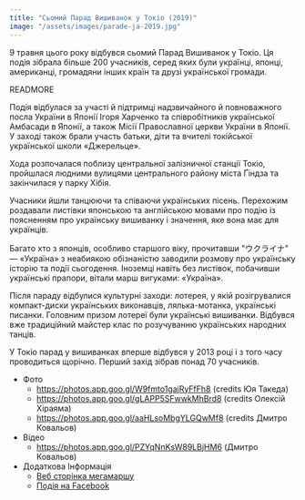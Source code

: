 ```yaml
---
title: "Сьомий Парад Вишиванок у Токіо (2019)"
image: "/assets/images/parade-ja-2019.jpg"
---
```



9 травня цього року відбувся сьомий Парад Вишиванок у Токіо. Ця подія зібрала більше 200 учасників, серед яких були українці, японці, американці, громадяни інших країн та друзі української громади.

READMORE

Подія відбулася за участі й підтримці надзвичайного й повноважного посла України в Японії Ігоря Харченко та співробітників української Амбасади в Японії, а також Місії Православної церкви України в Японії. У заході також брали участь батьки, діти та вчителі токійської української школи «Джерельце».

Хода розпочалася поблизу центральної залізничної станції Токіо, пройшлася людними вулицями центрального району міста Ґіндза та закінчилася у парку Хібія.

Учасники йшли танцюючи та співаючи українських пісень. Перехожим роздавали листівки японською та англійською мовами про подію із поясненням про українську вишиванку і значення, яке вона має для українців.

Багато хто з японців, особливо старшого віку, прочитавши "ウクライナ" — «Україна» з неабиякою обізнаністю заводили розмову про українську історію та події сьогодення. Іноземці навіть без листівок, побачивши українські прапори, вітали марш вигуками: «Україна».

Після параду відбулися культурні заходи: лотерея, у якій розігрувалися компакт-диски українських виконавців, лялька-мотанка, українські писанки. Головним призом лотереї були українські вишиванки. Відбувся вже традиційний майстер клас по розучуванню українських народних танців.

У Токіо парад у вишиванках вперше відбувся у 2013 році і з того часу проводиться щорічно. Перший захід зібрав понад 70 учасників.


- Фото
  - <a target="_blank" href="https://photos.app.goo.gl/W9fmto1gajRyFfFh8">https://photos.app.goo.gl/W9fmto1gajRyFfFh8 (credits Юя Такеда)</a>
  - <a target="_blank" href="https://photos.app.goo.gl/gLAPP5SFwwkMhBrd8">https://photos.app.goo.gl/gLAPP5SFwwkMhBrd8 (credits Олексій Хіраяма)</a>
  - <a target="_blank" href="https://photos.app.goo.gl/aaHLsoMbgYLGQwMf8">https://photos.app.goo.gl/aaHLsoMbgYLGQwMf8 (credits Дмитро Ковальов)</a>
- Відео
  - <a target="_blank" href="https://photos.app.goo.gl/PZYqNnKsW89LBjHM6">https://photos.app.goo.gl/PZYqNnKsW89LBjHM6 (Дмитро Ковальов)</a>
- Додаткова Інформація
  - <a href="https://www.kraiany.org/uk/parade/" target="_blank">Веб сторінка мегамаршу</a>
  - <a href="https://www.facebook.com/events/2278051682450891/" target="_blank">Подія на Facebook</a>
